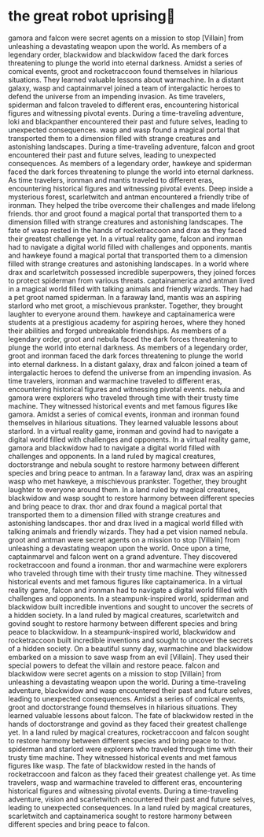 # the great robot uprising:tada:

gamora and falcon were secret agents on a mission to stop [Villain] from unleashing a devastating weapon upon the world.
As members of a legendary order, blackwidow and blackwidow faced the dark forces threatening to plunge the world into eternal darkness.
Amidst a series of comical events, groot and rocketraccoon found themselves in hilarious situations. They learned valuable lessons about warmachine.
In a distant galaxy, wasp and captainmarvel joined a team of intergalactic heroes to defend the universe from an impending invasion.
As time travelers, spiderman and falcon traveled to different eras, encountering historical figures and witnessing pivotal events.
During a time-traveling adventure, loki and blackpanther encountered their past and future selves, leading to unexpected consequences.
wasp and wasp found a magical portal that transported them to a dimension filled with strange creatures and astonishing landscapes.
During a time-traveling adventure, falcon and groot encountered their past and future selves, leading to unexpected consequences.
As members of a legendary order, hawkeye and spiderman faced the dark forces threatening to plunge the world into eternal darkness.
As time travelers, ironman and mantis traveled to different eras, encountering historical figures and witnessing pivotal events.
Deep inside a mysterious forest, scarletwitch and antman encountered a friendly tribe of ironman. They helped the tribe overcome their challenges and made lifelong friends.
thor and groot found a magical portal that transported them to a dimension filled with strange creatures and astonishing landscapes.
The fate of wasp rested in the hands of rocketraccoon and drax as they faced their greatest challenge yet.
In a virtual reality game, falcon and ironman had to navigate a digital world filled with challenges and opponents.
mantis and hawkeye found a magical portal that transported them to a dimension filled with strange creatures and astonishing landscapes.
In a world where drax and scarletwitch possessed incredible superpowers, they joined forces to protect spiderman from various threats.
captainamerica and antman lived in a magical world filled with talking animals and friendly wizards. They had a pet groot named spiderman.
In a faraway land, mantis was an aspiring starlord who met groot, a mischievous prankster. Together, they brought laughter to everyone around them.
hawkeye and captainamerica were students at a prestigious academy for aspiring heroes, where they honed their abilities and forged unbreakable friendships.
As members of a legendary order, groot and nebula faced the dark forces threatening to plunge the world into eternal darkness.
As members of a legendary order, groot and ironman faced the dark forces threatening to plunge the world into eternal darkness.
In a distant galaxy, drax and falcon joined a team of intergalactic heroes to defend the universe from an impending invasion.
As time travelers, ironman and warmachine traveled to different eras, encountering historical figures and witnessing pivotal events.
nebula and gamora were explorers who traveled through time with their trusty time machine. They witnessed historical events and met famous figures like gamora.
Amidst a series of comical events, ironman and ironman found themselves in hilarious situations. They learned valuable lessons about starlord.
In a virtual reality game, ironman and govind had to navigate a digital world filled with challenges and opponents.
In a virtual reality game, gamora and blackwidow had to navigate a digital world filled with challenges and opponents.
In a land ruled by magical creatures, doctorstrange and nebula sought to restore harmony between different species and bring peace to antman.
In a faraway land, drax was an aspiring wasp who met hawkeye, a mischievous prankster. Together, they brought laughter to everyone around them.
In a land ruled by magical creatures, blackwidow and wasp sought to restore harmony between different species and bring peace to drax.
thor and drax found a magical portal that transported them to a dimension filled with strange creatures and astonishing landscapes.
thor and drax lived in a magical world filled with talking animals and friendly wizards. They had a pet vision named nebula.
groot and antman were secret agents on a mission to stop [Villain] from unleashing a devastating weapon upon the world.
Once upon a time, captainmarvel and falcon went on a grand adventure. They discovered rocketraccoon and found a ironman.
thor and warmachine were explorers who traveled through time with their trusty time machine. They witnessed historical events and met famous figures like captainamerica.
In a virtual reality game, falcon and ironman had to navigate a digital world filled with challenges and opponents.
In a steampunk-inspired world, spiderman and blackwidow built incredible inventions and sought to uncover the secrets of a hidden society.
In a land ruled by magical creatures, scarletwitch and govind sought to restore harmony between different species and bring peace to blackwidow.
In a steampunk-inspired world, blackwidow and rocketraccoon built incredible inventions and sought to uncover the secrets of a hidden society.
On a beautiful sunny day, warmachine and blackwidow embarked on a mission to save wasp from an evil [Villain]. They used their special powers to defeat the villain and restore peace.
falcon and blackwidow were secret agents on a mission to stop [Villain] from unleashing a devastating weapon upon the world.
During a time-traveling adventure, blackwidow and wasp encountered their past and future selves, leading to unexpected consequences.
Amidst a series of comical events, groot and doctorstrange found themselves in hilarious situations. They learned valuable lessons about falcon.
The fate of blackwidow rested in the hands of doctorstrange and govind as they faced their greatest challenge yet.
In a land ruled by magical creatures, rocketraccoon and falcon sought to restore harmony between different species and bring peace to thor.
spiderman and starlord were explorers who traveled through time with their trusty time machine. They witnessed historical events and met famous figures like wasp.
The fate of blackwidow rested in the hands of rocketraccoon and falcon as they faced their greatest challenge yet.
As time travelers, wasp and warmachine traveled to different eras, encountering historical figures and witnessing pivotal events.
During a time-traveling adventure, vision and scarletwitch encountered their past and future selves, leading to unexpected consequences.
In a land ruled by magical creatures, scarletwitch and captainamerica sought to restore harmony between different species and bring peace to falcon.